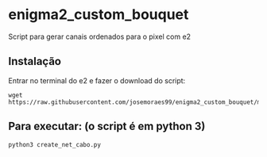 # enigma2_custom_bouquet

Script para gerar canais ordenados para o pixel com e2


## Instalação

Entrar no terminal do e2 e fazer o download do script:

```
wget https://raw.githubusercontent.com/josemoraes99/enigma2_custom_bouquet/master/create_net_cabo.py
```

## Para executar: (o script é em python 3)

```
python3 create_net_cabo.py
```